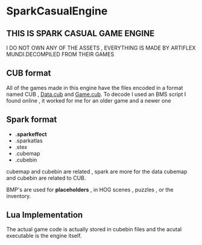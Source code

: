 # SparkCasualEngine
## THIS IS SPARK CASUAL GAME ENGINE 
I DO NOT OWN ANY OF THE ASSETS , EVERYTHING IS MADE BY ARTIFLEX MUNDI.DECOMPILED FROM THEIR GAMES

## CUB format 
All of the games made in this engine have the files encoded in a format named CUB , <ins>Data.cub</ins> and <ins>Game.cub</ins>.
To decode I used an BMS script I found online , it worked for me for an older game and a newer one

## Spark format
<ul>
  <li><b>.sparkeffect</b></li>
  <li>.sparkatlas</li>
  <li>.stex</li>
  <li>.cubemap</li>
  <li>.cubebin</li>
</ul>

cubemap and cubebin are related , spark are more for the data
cubemap and cubebin are related to CUB.

BMP's are used for <b>placeholders</b> , in HOG scenes , puzzles , or the inventory.


## Lua Implementation 
The actual game code is actually stored in cubebin files and the acutal executable is the engine itself.
